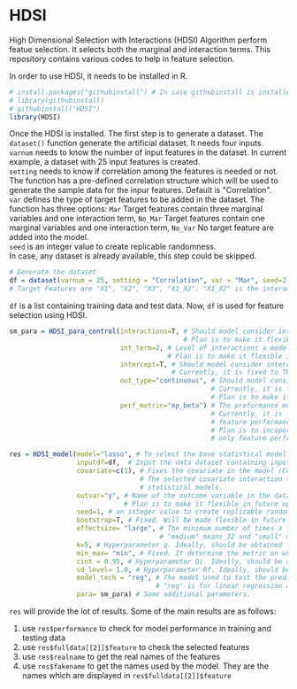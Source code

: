 # HDSI
High Dimensional Selection with Interactions (HDSI) Algorithm perform featue selection. It selects both the marginal and interaction terms. This repository contains various codes to help in feature selection.

In order to use HDSI, it needs to be installed in R. 
```R
# install.packages("githubinstall") # In case githubinstall is installed
# library(githubinstall)
# githubinstall("HDSI")
library(HDSI)
```
Once the HDSI is installed. The first step is to generate a dataset. The `dataset()` function generate the artificial dataset. It needs four inputs.<br />
`varnum` needs to know the number of input features in the dataset. In current example, a dataset with 25 input features is created.<br /> `setting` needs to know if correlation among the features is needed or not. The function has a pre-defined correlation structure which will be used to generate the sample data for the inpur features. Default is "Correlation".<br />`var` defines the type of target features to be added in the dataset. The function has three options: `Mar` Target features contain three marginal variables and one interaction term, `No_Mar` Target features contain one marginal variables and one interaction term, `No_Var` No target feature are added into the model.<br />
`seed` is an integer value to create replicable randomness.<br />In case, any dataset is already available, this step could be skipped.
```R
# Generate the dataset
df = dataset(varnum = 25, setting = "Correlation", var = "Mar", seed=2)
# Target Features are "X1", "X2", "X3", "X1_X2". "X1_X2" is the interaction term.
```
`df` is a list containing training data and test data. Now, `df` is used for feature selection using HDSI.
```R
sm_para = HDSI_para_control(interactions=T, # Should model consider interaction terms. Currently, it is fixed to TRUE. 
                                            # Plan is to make it flexible in future updates.
                            int_term=2, # Level of interactions a model should consider. Currently, it is fixed to 2.
                                        # Plan is to make it flexible in future updates.
                            intercept=T, # Should model consider intercept term during statistical model preparation. 
                                         # Currently, it is fixed to TRUE. Plan is to make it flexible in future updates.
                            out_type="continuous", # Should model consider "continuous" outcome or "survival" outcome. 
                                                   # Currently, it is fixed to "continuous".
                                                   # Plan is to make it flexible in future updates.
                            perf_metric="mp_beta") # The preformance metric of a statistical model. 
                                                   # Currently, it is fixed at "mp_beta" to consider both the model and 
                                                   # feature performance.
                                                   # Plan is to incoporate only model performance ("mp") option and 
                                                   # only feature performance ("beta") option. 

res = HDSI_model(model="lasso", # To select the base statistical model. Options are c("lasso", "alasso", "reg") 
                 inputdf=df,  # Input the data dataset containing input features and outcome variable. 
                 covariate=c(1), # Fixes the covariate in the model (Control). 
                                 # The selected covariate interaction terms are not considered and is present in all 
                                 # statistical models.
                 outvar="y", # Name of the outcome variable in the dataset. Currently, outcome variable name must be "y". 
                             # Plan is to make it flexible in future updates.
                 seed=1, # an integer value to create replicable randomness.
                 bootstrap=T, # Fixed. Will be made flexible in future iteration
                 effectsize= "large", # The minimum number of times a feature should be sampled. "large" means 13,
                                      # "medium" means 32 and "small" means 200.
                 k=5, # Hyperparameter q. Ideally, should be obtained from optimisation.
                 min_max= "min", # Fixed. It determine the metric on which model performance cut-off value is applied.
                 cint = 0.95, # Hyperparameter Qi. Ideally, should be obtained from optimisation.
                 sd_level= 1.0, # Hyperparameter Rf. Ideally, should be obtained from optimisation.
                 model_tech = "reg", # The model used to test the predictive performance of the selected features. 
                                     # "reg" is for linear regression and "ridge" penalised L2- regularisation. 
                 para= sm_para) # Some additional parameters.
```
`res` will provide the lot of results. Some of the main results are as follows:
1) use `res$performance` to check for model performance in training and testing data
2) use `res$fulldata[[2]]$feature` to check the selected features
3) use `res$realname` to get the real names of the features
4) use `res$fakename` to get the names used by the model. They are the names which are displayed in `res$fulldata[[2]]$feature`

